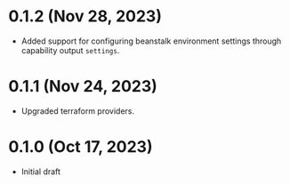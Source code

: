 # 0.1.2 (Nov 28, 2023)
* Added support for configuring beanstalk environment settings through capability output `settings`.

# 0.1.1 (Nov 24, 2023)
* Upgraded terraform providers.

# 0.1.0 (Oct 17, 2023)
* Initial draft
